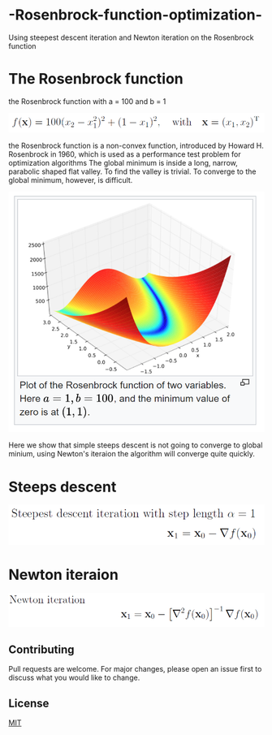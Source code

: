 # -Rosenbrock-function-optimization-
Using steepest descent iteration and Newton iteration on the Rosenbrock function

# The Rosenbrock function

the Rosenbrock function with a = 100 and b = 1

![](img/fucntion.PNG)

the Rosenbrock function is a non-convex function, introduced by Howard H. Rosenbrock in 1960, which is used as a performance test problem for optimization algorithms
The global minimum is inside a long, narrow, parabolic shaped flat valley. To find the valley is trivial. To converge to the global minimum, however, is difficult.

![](img/rosenbrock%203d.PNG)

Here we show that simple steeps descent is not going to converge to global minium, using Newton's iteraion the algorithm will converge quite quickly.


# Steeps descent 

![](img/steeps.PNG)

# Newton iteraion 

![](img/newt.PNG)


## Contributing
Pull requests are welcome. For major changes, please open an issue first to discuss what you would like to change.


## License
[MIT](https://choosealicense.com/licenses/mit/)
